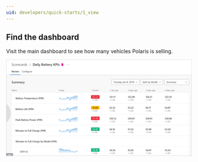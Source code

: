 ```yaml
---
uid: developers/quick-starts/1_view
---
```


## Find the dashboard

Visit the main dashboard to see how many vehicles Polaris is selling.

![December sales](dashboard.png)



